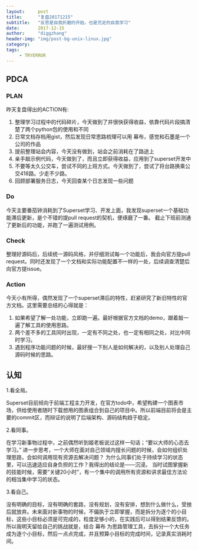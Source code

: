 ```yaml
---
layout:     post
title:      "复盘20171215"
subtitle:   "反思是自我折磨的开始，也是充足的自我学习"
date:       2017-12-15
author:     "diggzhang"
header-img: "img/post-bg-unix-linux.jpg"
category:
tags:
     - TRYERROR
---
```


## PDCA

### PLAN

昨天复盘得出的ACTION有:

1. 整理学习过程中的代码碎片，今天做到了并很快获得收益，依靠代码片段搞清楚了两个python包的使用和不同
2. 日常文档存档用gist，然后发现日常思路梳理可以用 幕布，感觉和石墨是一个公司的作品
3. 提前整理站会内容，今天没有做到，站会之前消耗在了路途上
4. 亲手敲示例代码，今天做到了，而且立即获得收益，应用到了superset开发中
5. 不要等太久公交车，尝试不同的上班方式。今天做到了，尝试了将台路换乘公交418路。少走不少路。
6. 回顾部署服务日志，今天回查某个日志发现一些问题

### Do

今天主要番茄钟消耗到了Superset学习、开发上面，我发现superset一个基础功能滞后更新，是个不错的提pull request的契机，便琢磨了一番。
截止下班前测通了更新后的功能，并跑了一遍测试用例。

### Check

整理好源码后，后续统一源码风格，并仔细测试每一个功能后，我会向官方提pull request。同时还发现了一个文档和实际功能配置不一样的一处，后续调查清楚后向官方提issue。

### Action

今天小有所得，偶然发现了一个superset滞后的特性，赶紧研究了新旧特性的官方文档。这里需要总结的心得就是：

1. 如果希望了解一处功能，立即跑一遍。最好根据官方文档的demo，跟着敲一遍了解工具的使用思路。
2. 两个差不多的工具同时出现，一定有不同之处，也一定有相同之处，对比中同时学习。
3. 遇到程序功能问题的时候，最好搜一下别人是如何解决的，以及别人处理自己源码时候的思路。


## 认知

1.看全局。

Superset目前倾向于前端工程主力开发，在官方todo中，希望构建一个图表市场，供给使用者随时下载想用的图表组合到自己的项目中。所以前端目前将会是主要的commit区，而辩证的说明了后端架构、源码结构趋于稳定。

2.看同事。

在学习新事物过程中，之前偶然听到姬老板说过这样一句话；“要以大师的心态去学习。” 进一步思考，一个大师在面对自己领域内擅长问题的时候，会如何组织处理思路，会如何调用现有资源去解决问题？
为什么同事们处于持续学习的状态里，可以迅速适应自身负担的工作？我得出的结论是——沉浸。
当时试图掌握新的技能时候，需要”关键20小时”，有一个集中的调用所有资源和讲求最佳方法论的相当集中学习的状态。

3.看自己。

没有明确的目标，没有明确的套路，没有规划，没有安排，想到什么做什么，受挫后就放弃。未来面对新事物的时候，不偏执于立即掌握，而是拆分为逐个的小目标，这些小目标必须是可完成的，粒度足够小的，在实践后可以得到结果反馈的。
所以我明天留给自己的挑战就是，结合 幕布 为思路管理工具，去拆分一个大任务成为逐个小目标，然后一点点完成，并且预算小目标的完成时间，记录真实消耗时间。
